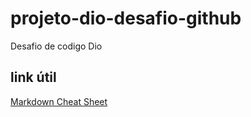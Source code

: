 # projeto-dio-desafio-github
Desafio de codigo Dio


## link útil
[Markdown Cheat Sheet](https://www.markdownguide.org/cheat-sheet/)
